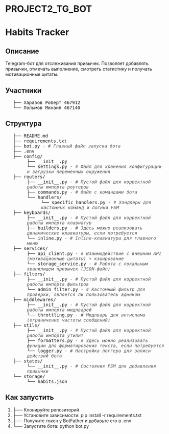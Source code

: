 # PROJECT2_TG_BOT

# Habits Tracker

## Описание

Telegram-бот для отслеживания привычек. Позволяет добавлять привычки, отмечать выполнение, смотреть статистику и получать мотивационные цитаты.

## Участники

- Харазов Роберт 467912
- Полымов Михаил 467140

## Cтруктура

<!DOCTYPE html>
<html lang="ru">
<head>
    <meta charset="UTF-8">
    <title>Структура Проекта</title>
    <style>
        ul {
            list-style-type: none;
            font-family: monospace;
        }
        li::before {
            content: "├── ";
        }
        li:last-child::before {
            content: "└── ";
        }
        .nested {
            margin-left: 20px;
        }
        .comment {
            color: #555;
            font-style: italic;
        }
    </style>
</head>
<body>
    <ul>
        <li>README.md</li>
        <li>requirements.txt</li>
        <li>bot.py <span class="comment"> - # Главный файл запуска бота</span></li>
        <li>.env</li>
        <li>config/
            <ul class="nested">
                <li>__init__.py</li>
                <li>settings.py <span class="comment"> - # Файл для хранения конфигурации и загрузки переменных окружения</span></li>
            </ul>
        </li>
        <li>routers/
            <ul class="nested">
                <li>__init__.py <span class="comment"> - # Пустой файл для корректной работы импорта роутеров</span></li>
                <li>commands.py <span class="comment"> - # Файл с командами бота</span></li>
                <li>handlers/
                    <ul class="nested">
                        <li>specific_handlers.py <span class="comment"> - # Хэндлеры для кастомных команд и логики FSM</span></li>
                    </ul>
                </li>
            </ul>
        </li>
        <li>keyboards/
            <ul class="nested">
                <li>__init__.py <span class="comment"> - # Пустой файл для корректной работы импорта клавиатур</span></li>
                <li>builders.py <span class="comment"> - # Здесь можно реализовать динамические клавиатуры, если потребуется</span></li>
                <li>inline.py <span class="comment"> - # Inline-клавиатура для главного меню</span></li>
            </ul>
        </li>
        <li>services/
            <ul class="nested">
                <li>api_client.py <span class="comment"> - # Взаимодействие с внешним API (мотивационные цитаты) + кэширование</span></li>
                <li>storage_service.py <span class="comment"> - # Работа с локальным хранилищем привычек (JSON-файл)</span></li>
            </ul>
        </li>
        <li>filters/
            <ul class="nested">
                <li>__init__.py <span class="comment"> - # Пустой файл для корректной работы импорта фильтров</span></li>
                <li>admin_filter.py <span class="comment"> - # Кастомный фильтр для проверки, является ли пользователь админом</span></li>
            </ul>
        </li>
        <li>middlewares/
            <ul class="nested">
                <li>__init__.py <span class="comment"> - # Пустой файл для корректной работы импорта мидлварей</span></li>
                <li>throttling.py <span class="comment"> - # Мидлварь для антиспама (ограничение частоты сообщений)</span></li>
            </ul>
        </li>
        <li>utils/
            <ul class="nested">
                <li>__init__.py <span class="comment"> - # Пустой файл для корректной работы импорта утилит</span></li>
                <li>formatters.py <span class="comment"> - # Здесь можно реализовать функции для форматирования текста, если потребуется</span></li>
                <li>logger.py <span class="comment"> - # Настройка логгера для записи действий бота</span></li>
            </ul>
        </li>
        <li>states/
            <ul class="nested">
                <li>__init__.py <span class="comment"> - # Состояния FSM для добавления привычки</span></li>
            </ul>
        </li>
        <li>storage/
            <ul class="nested">
                <li>habits.json</li>
            </ul>
        </li>
    </ul>
</body>
</html>

## Как запустить

1. Клонируйте репозиторий
2. Установите зависимости: pip install -r requirements.txt
3. Получите токен у BotFather и добавьте его в .env
4. Запустите бота: python bot.py
